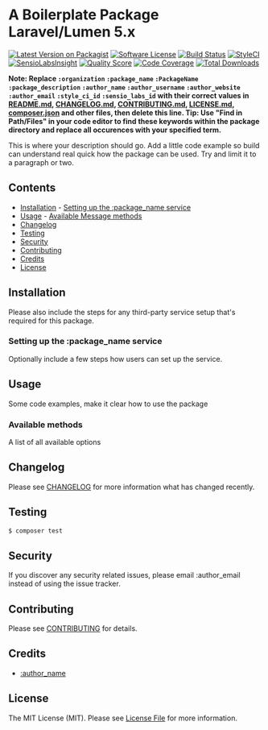 # A Boilerplate Package Laravel/Lumen 5.x

[![Latest Version on Packagist](https://img.shields.io/packagist/v/:organization/:package_name.svg?style=flat-square)](https://packagist.org/packages/:organization/:package_name)
[![Software License](https://img.shields.io/badge/license-MIT-brightgreen.svg?style=flat-square)](LICENSE.md)
[![Build Status](https://img.shields.io/travis/:organization/:package_name/master.svg?style=flat-square)](https://travis-ci.org/:organization/:package_name)
[![StyleCI](https://styleci.io/repos/:style_ci_id/shield)](https://styleci.io/repos/:style_ci_id)
[![SensioLabsInsight](https://img.shields.io/sensiolabs/i/:sensio_labs_id.svg?style=flat-square)](https://insight.sensiolabs.com/projects/:sensio_labs_id)
[![Quality Score](https://img.shields.io/scrutinizer/g/:organization/:package_name.svg?style=flat-square)](https://scrutinizer-ci.com/g/:organization/:package_name)
[![Code Coverage](https://img.shields.io/scrutinizer/coverage/g/:organization/:package_name/master.svg?style=flat-square)](https://scrutinizer-ci.com/g/:organization/:package_name/?branch=master)
[![Total Downloads](https://img.shields.io/packagist/dt/:organization/:package_name.svg?style=flat-square)](https://packagist.org/packages/:organization/:package_name)

**Note: Replace `:organization` `:package_name` `:PackageName` `:package_description` `:author_name` `:author_username` `:author_website` `:author_email`  `:style_ci_id` `:sensio_labs_id` with their correct values in [README.md](README.md), [CHANGELOG.md](CHANGELOG.md), [CONTRIBUTING.md](CONTRIBUTING.md), [LICENSE.md](LICENSE.md), [composer.json](composer.json) and other files, then delete this line.
Tip: Use "Find in Path/Files" in your code editor to find these keywords within the package directory and replace all occurences with your specified term.**

This is where your description should go. Add a little code example so build can understand real quick how the package can be used. Try and limit it to a paragraph or two.

## Contents

-   [Installation](#installation) - [Setting up the :package_name service](#setting-up-the-:package_name-service)
-   [Usage](#usage) - [Available Message methods](#available-message-methods)
-   [Changelog](#changelog)
-   [Testing](#testing)
-   [Security](#security)
-   [Contributing](#contributing)
-   [Credits](#credits)
-   [License](#license)

## Installation

Please also include the steps for any third-party service setup that's required for this package.

### Setting up the :package_name service

Optionally include a few steps how users can set up the service.

## Usage

Some code examples, make it clear how to use the package

### Available methods

A list of all available options

## Changelog

Please see [CHANGELOG](CHANGELOG.md) for more information what has changed recently.

## Testing

```bash
$ composer test
```

## Security

If you discover any security related issues, please email :author_email instead of using the issue tracker.

## Contributing

Please see [CONTRIBUTING](CONTRIBUTING.md) for details.

## Credits

-   [:author_name](https://github.com/:author_username)

## License

The MIT License (MIT). Please see [License File](LICENSE.md) for more information.
